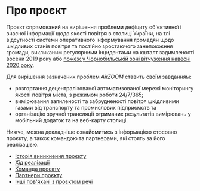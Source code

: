 # Про проєкт

Проєкт спрямований на вирішення проблеми дефіциту об'єктивної і вчасної інформації щодо якості повітря в столиці України, на тлі відсутності системи оперативного інформування громадян щодо шкідливих станів повітря та постійно зростаючого занепокоєння громади, викликаним регулярними інцидентами на кшталт задимленості восени 2019 року або [пожеж у Чорнобильській зоні вітчуження навесні 2020 року](https://protw.github.io/airzoom/#Пожежі%20у%20зоні%20відчуження%20і%20уроки%20Чорнобиля). 

Для вирішення зазначених проблем *AirZOOM* ставить своїм завданням:

- розгортання децентралізованої автоматизованої мережі моніторингу якості повітря міста, з режимом роботи 24/7/365;
- вимірювання запиленості та забрудненості повітря шкідливими газами від транспорту та промислових підприємств та
- організацію зручної трансляції отриманих результатів вимірювань у мобільний додаток та на веб-карту столиці. 

Нижче, можна докладніше ознайомитись з інформацією стосовно проєкту, а також командою та партнерами, які стоять за його реалізацією.

- [Історія виникнення проєкту](history.md)
- [Хід реалізації](project.md)
- [Команда проєкту](team.md)
- [Партнери проєкту](partners.md)
- [Інші пов'яхані з проєктом речі]()
